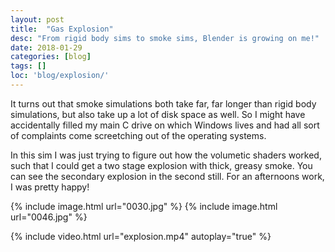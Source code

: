 ```yaml
---
layout: post
title:  "Gas Explosion"
desc: "From rigid body sims to smoke sims, Blender is growing on me!"
date: 2018-01-29
categories: [blog]
tags: []
loc: 'blog/explosion/'
---
```


It turns out that smoke simulations both take far, far longer than rigid body simulations,
but also take up a lot of disk space as well. So I might have accidentally filled my main C drive
on which Windows lives and had all sort of complaints come screetching out of the operating systems.

In this sim I was just trying to figure out how the volumetic shaders worked, such that I 
could get a two stage explosion with thick, greasy smoke. You can see the secondary explosion 
in the second still. For an afternoons work, I was pretty happy!

{% include image.html url="0030.jpg"  %}
{% include image.html url="0046.jpg"  %}

{% include video.html url="explosion.mp4" autoplay="true"  %}

